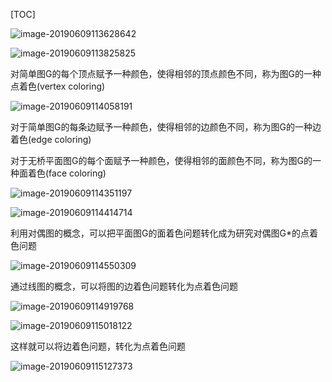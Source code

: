 [TOC]

![image-20190609113628642](/Users/chenyansong/Documents/note/images/discrete_math/image-20190609113628642.png)

![image-20190609113825825](/Users/chenyansong/Documents/note/images/discrete_math/image-20190609113825825.png)

对简单图G的每个顶点赋予一种颜色，使得相邻的顶点颜色不同，称为图G的一种点着色(vertex coloring)

![image-20190609114058191](/Users/chenyansong/Documents/note/images/discrete_math/image-20190609114058191.png)

对于简单图G的每条边赋予一种颜色，使得相邻的边颜色不同，称为图G的一种边着色(edge coloring)

对于无桥平面图G的每个面赋予一种颜色，使得相邻的面颜色不同，称为图G的一种面着色(face coloring)

![image-20190609114351197](/Users/chenyansong/Documents/note/images/discrete_math/image-20190609114351197.png)

![image-20190609114414714](/Users/chenyansong/Documents/note/images/discrete_math/image-20190609114414714.png)

利用对偶图的概念，可以把平面图G的面着色问题转化成为研究对偶图G*的点着色问题

![image-20190609114550309](/Users/chenyansong/Documents/note/images/discrete_math/image-20190609114550309.png)



通过线图的概念，可以将图的边着色问题转化为点着色问题



![image-20190609114919768](/Users/chenyansong/Documents/note/images/discrete_math/image-20190609114919768.png)

![image-20190609115018122](/Users/chenyansong/Documents/note/images/discrete_math/image-20190609115018122.png)

这样就可以将边着色问题，转化为点着色问题

![image-20190609115127373](/Users/chenyansong/Documents/note/images/discrete_math/image-20190609115127373.png)

